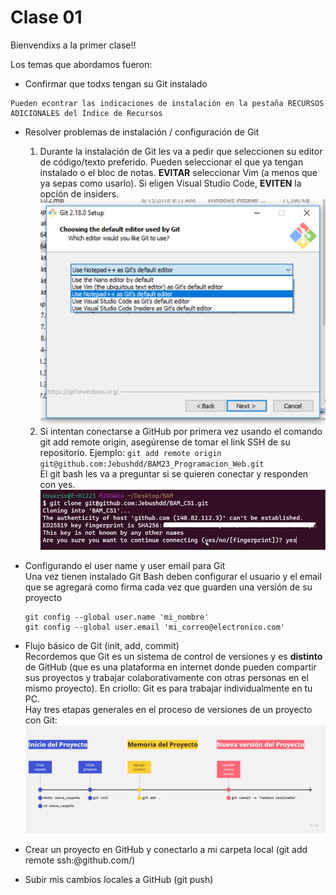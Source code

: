 # Clase 01
Bienvendixs a la primer clase!!

Los temas que abordamos fueron:
- Confirmar que todxs tengan su Git instalado
```
Pueden econtrar las indicaciones de instalación en la pestaña RECURSOS ADICIONALES del Índice de Recursos 
```
- Resolver problemas de instalación / configuración de Git  
    1. Durante la instalación de Git les va a pedir que seleccionen su editor de código/texto preferido. Pueden seleccionar el que ya tengan instalado o el bloc de notas. 
    **EVITAR** seleccionar Vim (a menos que ya sepas como usarlo).
    Si eligen Visual Studio Code, **EVITEN** la opción de insiders.
    ![Menu de elegir editor por defecto](https://github.com/Jebushdd/BAM23_Programacion_Web/blob/source/readme_clase_01/git-default-editor.png?raw=true)
    2. Si intentan conectarse a GitHub por primera vez usando el comando git add remote origin, asegúrense de tomar el link SSH de su repositorio. Ejemplo: 
    ```git add remote origin git@github.com:Jebushdd/BAM23_Programacion_Web.git```  
    El git bash les va a preguntar si se quieren conectar y responden con yes.
    ![Mensaje de autenticación](https://github.com/Jebushdd/BAM23_Programacion_Web/blob/source/readme_clase_01/autenticar_ssh.png?raw=true)

- Configurando el user name y user email para Git  
    Una vez tienen instalado Git Bash deben configurar el usuario y el email que se agregará como firma cada vez que guarden una versión de su proyecto
    ```
    git config --global user.name 'mi_nombre'
    git config --global user.email 'mi_correo@electronico.com'
    ```
- Flujo básico de Git (init, add, commit)  
    Recordemos que Git es un sistema de control de versiones y es **distinto** de GitHub (que es una plataforma en internet donde pueden compartir sus proyectos y trabajar colaborativamente con otras personas en el mismo proyecto). En criollo: Git es para trabajar individualmente en tu PC.  
    Hay tres etapas generales en el proceso de versiones de un proyecto con Git:  
    ![Flujo básico de Git](https://github.com/Jebushdd/BAM23_Programacion_Web/blob/source/readme_clase_01/flujo_git.jpg?raw=true)
- Crear un proyecto en GitHub y conectarlo a mi carpeta local (git add remote ssh:<user>@github.com/<repositorio>)
- Subir mis cambios locales a GitHub (git push)